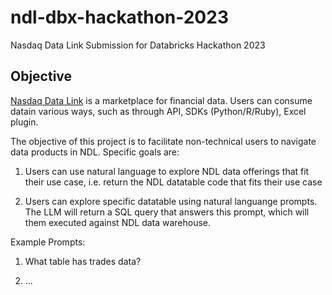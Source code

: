 # ndl-dbx-hackathon-2023

Nasdaq Data Link Submission for Databricks Hackathon 2023

## Objective

[Nasdaq Data Link](https://data.nasdaq.com/) is a marketplace for financial data. Users can consume datain various ways, such as through API, SDKs (Python/R/Ruby), Excel plugin.

The objective of this project is to facilitate non-technical users to navigate data products in NDL. Specific goals are:

1. Users can use natural language to explore NDL data offerings that fit their use case, i.e. return the NDL datatable code that fits their use case

2. Users can explore specific datatable using natural languange prompts. The LLM will return a SQL query that answers this prompt, which will them executed against NDL data warehouse. 

Example Prompts:

1. What table has trades data?

2. ...